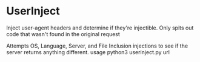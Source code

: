 # UserInject
Inject user-agent headers and determine if they're injectible. Only spits out code that wasn't found in the original request

Attempts OS, Language, Server, and File Inclusion injections to see if the server returns anything different.
usage
python3 userinject.py url
